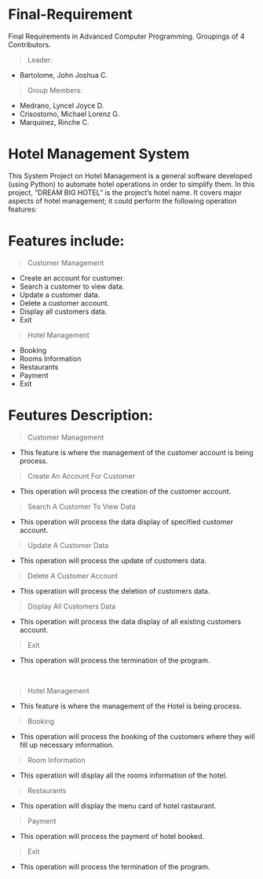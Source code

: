 # Final-Requirement
Final Requirements in Advanced Computer Programming. Groupings of 4 Contributors.

> Leader:
  - Bartolome, John Joshua C.
> Group Members:
  - Medrano, Lyncel Joyce D.
  - Crisostomo, Michael Lorenz G.
  - Marquinez, Rinche C.
  
# Hotel Management System

This System Project on Hotel Management is a general software developed (using Python) to automate hotel operations in order to simplify them. In this project, “DREAM BIG HOTEL” is the project’s hotel name. It covers major aspects of hotel management; it could perform the following operation features:

# Features include:
> Customer Management
  - Create an account for customer.
  - Search a customer to view data.
  - Update a customer data.
  - Delete a customer account.
  - Display all customers data.
  - Exit

> Hotel Management
  - Booking
  - Rooms Information
  - Restaurants
  - Payment
  - Exit
 
# Feutures Description:
> Customer Management
  - This feature is where the management of the customer account is being process.
> Create An Account For Customer
  - This operation will process the creation of the customer account.
> Search A Customer To View Data
  - This operation will process the data display of specified customer account. 
> Update A Customer Data
  - This operation will process the update of customers data.
> Delete A Customer Account
  - This operation will process the deletion of customers data.
> Display All Customers Data
  - This operation will process the data display of all existing customers account.
> Exit
  - This operation will process the termination of the program.

<br/>

> Hotel Management
  - This feature is where the management of the Hotel is being process.
> Booking
  - This operation will process the booking of the customers where they will fill up necessary information.
> Room Information
  - This operation will display all the rooms information of the hotel.
> Restaurants
  - This operation will display the menu card of hotel rastaurant.
> Payment
  - This operation will process the payment of hotel booked.
> Exit
  - This operation will process the termination of the program.
 
 
 
 
 
 
 
 
 
 
 
 
 
 
